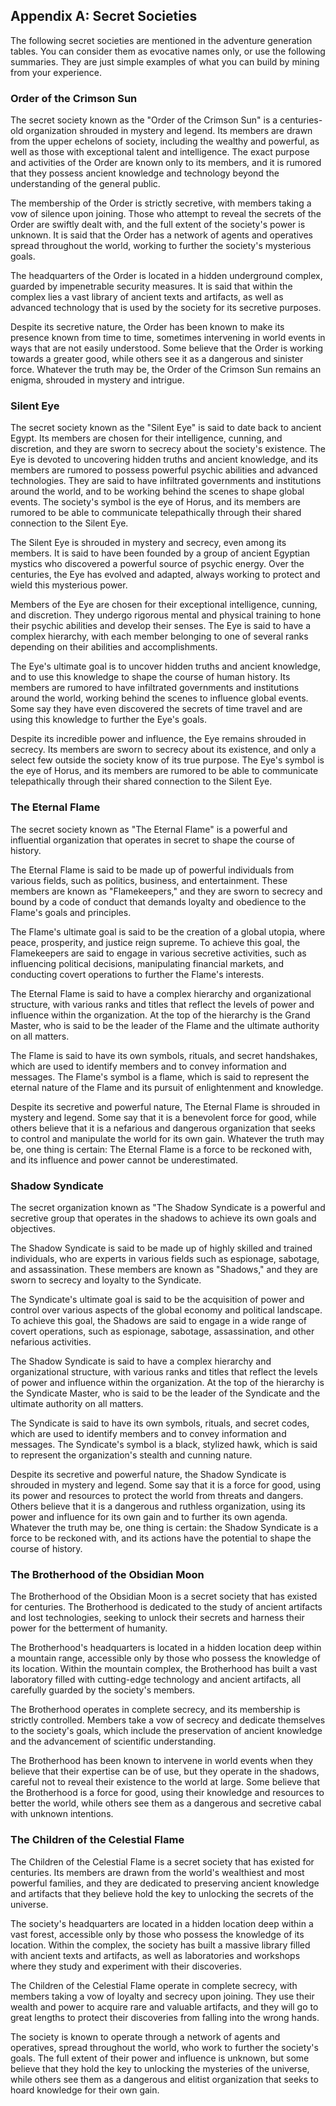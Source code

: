 ## Appendix A: Secret Societies

The following secret societies are mentioned in the adventure generation tables. You can consider them as evocative names only, or use the following summaries. They are just simple examples of what you can build by mining from your experience.

### Order of the Crimson Sun

The secret society known as the "Order of the Crimson Sun" is a centuries-old organization shrouded in mystery and legend. Its members are drawn from the upper echelons of society, including the wealthy and powerful, as well as those with exceptional talent and intelligence. The exact purpose and activities of the Order are known only to its members, and it is rumored that they possess ancient knowledge and technology beyond the understanding of the general public.

The membership of the Order is strictly secretive, with members taking a vow of silence upon joining. Those who attempt to reveal the secrets of the Order are swiftly dealt with, and the full extent of the society's power is unknown. It is said that the Order has a network of agents and operatives spread throughout the world, working to further the society's mysterious goals.

The headquarters of the Order is located in a hidden underground complex, guarded by impenetrable security measures. It is said that within the complex lies a vast library of ancient texts and artifacts, as well as advanced technology that is used by the society for its secretive purposes.

Despite its secretive nature, the Order has been known to make its presence known from time to time, sometimes intervening in world events in ways that are not easily understood. Some believe that the Order is working towards a greater good, while others see it as a dangerous and sinister force. Whatever the truth may be, the Order of the Crimson Sun remains an enigma, shrouded in mystery and intrigue.

### Silent Eye
The secret society known as the "Silent Eye" is said to date back to ancient Egypt. Its members are chosen for their intelligence, cunning, and discretion, and they are sworn to secrecy about the society's existence. The Eye is devoted to uncovering hidden truths and ancient knowledge, and its members are rumored to possess powerful psychic abilities and advanced technologies. They are said to have infiltrated governments and institutions around the world, and to be working behind the scenes to shape global events. The society's symbol is the eye of Horus, and its members are rumored to be able to communicate telepathically through their shared connection to the Silent Eye.

The Silent Eye is shrouded in mystery and secrecy, even among its members. It is said to have been founded by a group of ancient Egyptian mystics who discovered a powerful source of psychic energy. Over the centuries, the Eye has evolved and adapted, always working to protect and wield this mysterious power.

Members of the Eye are chosen for their exceptional intelligence, cunning, and discretion. They undergo rigorous mental and physical training to hone their psychic abilities and develop their senses. The Eye is said to have a complex hierarchy, with each member belonging to one of several ranks depending on their abilities and accomplishments.

The Eye's ultimate goal is to uncover hidden truths and ancient knowledge, and to use this knowledge to shape the course of human history. Its members are rumored to have infiltrated governments and institutions around the world, working behind the scenes to influence global events. Some say they have even discovered the secrets of time travel and are using this knowledge to further the Eye's goals.

Despite its incredible power and influence, the Eye remains shrouded in secrecy. Its members are sworn to secrecy about its existence, and only a select few outside the society know of its true purpose. The Eye's symbol is the eye of Horus, and its members are rumored to be able to communicate telepathically through their shared connection to the Silent Eye.

### The Eternal Flame

The secret society known as "The Eternal Flame" is a powerful and influential organization that operates in secret to shape the course of history.

The Eternal Flame is said to be made up of powerful individuals from various fields, such as politics, business, and entertainment. These members are known as "Flamekeepers," and they are sworn to secrecy and bound by a code of conduct that demands loyalty and obedience to the Flame's goals and principles.

The Flame's ultimate goal is said to be the creation of a global utopia, where peace, prosperity, and justice reign supreme. To achieve this goal, the Flamekeepers are said to engage in various secretive activities, such as influencing political decisions, manipulating financial markets, and conducting covert operations to further the Flame's interests.

The Eternal Flame is said to have a complex hierarchy and organizational structure, with various ranks and titles that reflect the levels of power and influence within the organization. At the top of the hierarchy is the Grand Master, who is said to be the leader of the Flame and the ultimate authority on all matters.

The Flame is said to have its own symbols, rituals, and secret handshakes, which are used to identify members and to convey information and messages. The Flame's symbol is a flame, which is said to represent the eternal nature of the Flame and its pursuit of enlightenment and knowledge.

Despite its secretive and powerful nature, The Eternal Flame is shrouded in mystery and legend. Some say that it is a benevolent force for good, while others believe that it is a nefarious and dangerous organization that seeks to control and manipulate the world for its own gain. Whatever the truth may be, one thing is certain: The Eternal Flame is a force to be reckoned with, and its influence and power cannot be underestimated.

### Shadow Syndicate

The secret organization known as "The Shadow Syndicate is a powerful and secretive group that operates in the shadows to achieve its own goals and objectives.

The Shadow Syndicate is said to be made up of highly skilled and trained individuals, who are experts in various fields such as espionage, sabotage, and assassination. These members are known as "Shadows," and they are sworn to secrecy and loyalty to the Syndicate.

The Syndicate's ultimate goal is said to be the acquisition of power and control over various aspects of the global economy and political landscape. To achieve this goal, the Shadows are said to engage in a wide range of covert operations, such as espionage, sabotage, assassination, and other nefarious activities.

The Shadow Syndicate is said to have a complex hierarchy and organizational structure, with various ranks and titles that reflect the levels of power and influence within the organization. At the top of the hierarchy is the Syndicate Master, who is said to be the leader of the Syndicate and the ultimate authority on all matters.

The Syndicate is said to have its own symbols, rituals, and secret codes, which are used to identify members and to convey information and messages. The Syndicate's symbol is a black, stylized hawk, which is said to represent the organization's stealth and cunning nature.

Despite its secretive and powerful nature, the Shadow Syndicate is shrouded in mystery and legend. Some say that it is a force for good, using its power and resources to protect the world from threats and dangers. Others believe that it is a dangerous and ruthless organization, using its power and influence for its own gain and to further its own agenda. Whatever the truth may be, one thing is certain: the Shadow Syndicate is a force to be reckoned with, and its actions have the potential to shape the course of history.

### The Brotherhood of the Obsidian Moon
The Brotherhood of the Obsidian Moon is a secret society that has existed for centuries. The Brotherhood is dedicated to the study of ancient artifacts and lost technologies, seeking to unlock their secrets and harness their power for the betterment of humanity.

The Brotherhood's headquarters is located in a hidden location deep within a mountain range, accessible only by those who possess the knowledge of its location. Within the mountain complex, the Brotherhood has built a vast laboratory filled with cutting-edge technology and ancient artifacts, all carefully guarded by the society's members.

The Brotherhood operates in complete secrecy, and its membership is strictly controlled. Members take a vow of secrecy and dedicate themselves to the society's goals, which include the preservation of ancient knowledge and the advancement of scientific understanding.

The Brotherhood has been known to intervene in world events when they believe that their expertise can be of use, but they operate in the shadows, careful not to reveal their existence to the world at large. Some believe that the Brotherhood is a force for good, using their knowledge and resources to better the world, while others see them as a dangerous and secretive cabal with unknown intentions.

### The Children of the Celestial Flame
The Children of the Celestial Flame is a secret society that has existed for centuries. Its members are drawn from the world's wealthiest and most powerful families, and they are dedicated to preserving ancient knowledge and artifacts that they believe hold the key to unlocking the secrets of the universe.

The society's headquarters are located in a hidden location deep within a vast forest, accessible only by those who possess the knowledge of its location. Within the complex, the society has built a massive library filled with ancient texts and artifacts, as well as laboratories and workshops where they study and experiment with their discoveries.

The Children of the Celestial Flame operate in complete secrecy, with members taking a vow of loyalty and secrecy upon joining. They use their wealth and power to acquire rare and valuable artifacts, and they will go to great lengths to protect their discoveries from falling into the wrong hands.

The society is known to operate through a network of agents and operatives, spread throughout the world, who work to further the society's goals. The full extent of their power and influence is unknown, but some believe that they hold the key to unlocking the mysteries of the universe, while others see them as a dangerous and elitist organization that seeks to hoard knowledge for their own gain.

